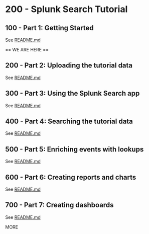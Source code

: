 # 200 - Splunk Search Tutorial

## 100 - Part 1: Getting Started

See [README.md](./100/README.md)

== WE ARE HERE ==

## 200 - Part 2: Uploading the tutorial data

See [README.md](./200/README.md)

## 300 - Part 3: Using the Splunk Search app

See [README.md](./300/README.md)

## 400 - Part 4: Searching the tutorial data

See [README.md](./400/README.md)

## 500 - Part 5: Enriching events with lookups

See [README.md](./500/README.md)

## 600 - Part 6: Creating reports and charts

See [README.md](./600/README.md)

## 700 - Part 7: Creating dashboards

See [README.md](./700/README.md)


MORE